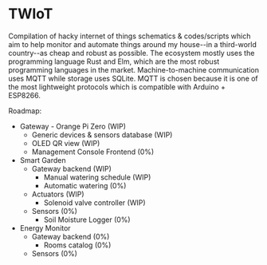 # TWIoT
Compilation of hacky internet of things schematics & codes/scripts which aim to help monitor and automate things around my house--in a third-world country--as cheap and robust as possible.
The ecosystem mostly uses the programming language Rust and Elm, which are the most robust programming languages in the market. Machine-to-machine communication uses MQTT while storage uses SQLite. MQTT is chosen because it is one of the most lightweight protocols which is compatible with Arduino + ESP8266.

Roadmap:
- Gateway - Orange Pi Zero (WIP)
  - Generic devices & sensors database (WIP)
  - OLED QR view (WIP)
  - Management Console Frontend (0%)
- Smart Garden
  - Gateway backend (WIP)
    - Manual watering schedule (WIP)
    - Automatic watering (0%)
  - Actuators (WIP)
    - Solenoid valve controller (WIP)
  - Sensors (0%)
    - Soil Moisture Logger (0%)
- Energy Monitor
  - Gateway backend (0%)
    - Rooms catalog (0%)
  - Sensors (0%)
